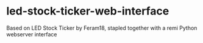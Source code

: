 # led-stock-ticker-web-interface
Based on LED Stock Ticker by Feram18, stapled together with a remi Python webserver interface
